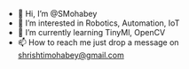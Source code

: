 - 👋 Hi, I’m @SMohabey
- 👀 I’m interested in Robotics, Automation, IoT
- 🌱 I’m currently learning TinyMl, OpenCV
- 📫 How to reach me just drop a message on shrishtimohabey@gmail.com

<!---
SMohabey/SMohabey is a ✨ special ✨ repository because its `README.md` (this file) appears on your GitHub profile.
You can click the Preview link to take a look at your changes.
--->
